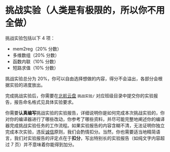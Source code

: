 # 挑战实验（人类是有极限的，所以你不用全做）

挑战实验包括以下 4 项：

- mem2reg（20% 分数）
- 多维数组（20% 分数）
- 函数内联（10% 分数）
- 短路求值（10% 分数）

挑战实验总分为 20%，你可以自由选择想做的内容，得分不会溢出，各部分会根据实验的进度放出。

完成挑战实验后，你需要在[北航云盘](https://bhpan.buaa.edu.cn:443/link/413EA0802B7A7627A6B5112531C40772) `挑战实验/` 对应班级目录中提交你的实验报告，报告命名格式见具体实验要求。

你需要**认真编写**挑战实验的实验报告，详细说明你是如何完成本次挑战实验的，你对你的编译器进行了哪些改动，你参考了哪些资料，并尽可能完整地阐述你的编译器完成挑战实验任务的工作流程。如果实验报告的内容含糊不清，无法证明你独立完成本次实验，违反[诚信](../integrity.md)原则，我们会酌情扣分。当然，你也需要适当地精简语言，我们对实验报告的评定点在于**扣分**，写出特别长的实验报告（如纯文字内容超过 7 页）并不意味着你能得到加分。